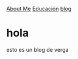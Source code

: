 [About Me](about.md)             [Educación](educacion.md)             [blog](blog.md)


# hola

esto es un blog de verga
